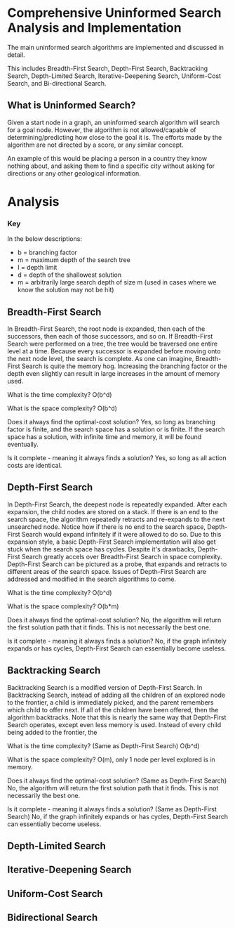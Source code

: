 # Comprehensive Uninformed Search Analysis and Implementation
The main uninformed search algorithms are implemented and discussed in detail. 

This includes Breadth-First Search, Depth-First Search, Backtracking Search, Depth-Limited Search, Iterative-Deepening Search, Uniform-Cost Search, and Bi-directional Search.

<h2>What is Uninformed Search?</h2>

Given a start node in a graph, an uninformed search algorithm will search for a goal node. However, the algorithm is not allowed/capable of determining/predicting how close to the goal it is. The efforts made by the algorithm are not directed by a score, or any similar concept. 

An example of this would be placing a person in a country they know nothing about, and asking them to find a specific city without asking for directions or any other geological information.

# Analysis

<h3>Key</h3>

In the below descriptions:
- b = branching factor
- m = maximum depth of the search tree
- l = depth limit
- d = depth of the shallowest solution 
- m = arbitrarily large search depth of size m (used in cases where we know the solution may not be hit)

<h2>Breadth-First Search</h2>

In Breadth-First Search, the root node is expanded, then each of the successors, then each of those successors, and so on. If Breadth-First Search were performed on a tree, the tree would be traversed one entire level at a time. Because every successor is expanded before moving onto the next node level, the search is complete. As one can imagine, Breadth-First Search is quite the memory hog. Increasing the branching factor or the depth even slightly can result in large increases in the amount of memory used.

What is the time complexity? O(b^d)

What is the space complexity? O(b^d)

Does it always find the optimal-cost solution? Yes, so long as branching factor is finite, and the search space has a solution or is finite. If the search space has a solution, with infinite time and memory, it will be found eventually.

Is it complete - meaning it always finds a solution? Yes, so long as all action costs are identical.

<h2>Depth-First Search</h2>

In Depth-First Search, the deepest node is repeatedly expanded. After each expansion, the child nodes are stored on a stack. If there is an end to the search space, the algorithm repeatedly retracts and re-expands to the next unsearched node. Notice how if there is no end to the search space, Depth-First Search would expand infinitely if it were allowed to do so. Due to this expansion style, a basic Depth-First Search implementation will also get stuck when the search space has cycles. Despite it's drawbacks, Depth-First Search greatly accels over Breadth-First Search in space complexity. Depth-First Search can be pictured as a probe, that expands and retracts to different areas of the search space. Issues of Depth-First Search are addressed and modified in the search algorithms to come.

What is the time complexity? O(b^d)

What is the space complexity? O(b*m)

Does it always find the optimal-cost solution? No, the algorithm will return the first solution path that it finds. This is not necessarily the best one.

Is it complete - meaning it always finds a solution? No, if the graph infinitely expands or has cycles, Depth-First Search can essentially become useless.

<h2>Backtracking Search</h2>

Backtracking Search is a modified version of Depth-First Search. In Backtracking Search, instead of adding all the children of an explored node to the frontier, a child is immediately picked, and the parent remembers which child to offer next. If all of the children have been offered, then the algorithm backtracks. Note that this is nearly the same way that Depth-First Search operates, except even less memory is used. Instead of every child being added to the frontier, the 

What is the time complexity? (Same as Depth-First Search) O(b^d)

What is the space complexity? O(m), only 1 node per level explored is in memory.

Does it always find the optimal-cost solution? (Same as Depth-First Search) No, the algorithm will return the first solution path that it finds. This is not necessarily the best one.

Is it complete - meaning it always finds a solution? (Same as Depth-First Search) No, if the graph infinitely expands or has cycles, Depth-First Search can essentially become useless.

<h2>Depth-Limited Search</h2>



<h2>Iterative-Deepening Search</h2>



<h2>Uniform-Cost Search</h2>



<h2>Bidirectional Search</h2>

